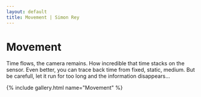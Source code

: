 ```yaml
---
layout: default
title: Movement | Simon Rey
---
```


# Movement

Time flows, the camera remains. How incredible that time stacks on the sensor.
Even better, you can trace back time from fixed, static, medium. But be carefull, let it run
for too long and the information disappears...

{% include gallery.html name="Movement" %}